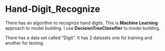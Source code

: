 # Hand-Digit_Recognize

There has an algorithm to recognize hand digits. This is **Machine Learning** approach to model building. I use **DecisionTreeClassifier** to model building.

There has a data set called "Digit". It has 2 datasets one for training and another for testing.